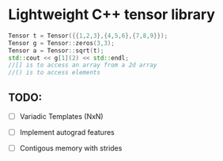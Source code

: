 # Lightweight C++ tensor library

```c++
Tensor t = Tensor({{1,2,3},{4,5,6},{7,8,9}});
Tensor g = Tensor::zeros(3,3);
Tensor a = Tensor::sqrt(t);
std::cout << g[1](2) << std::endl;
//[] is to access an array from a 2d array
//() is to access elements
```

## TODO:
 - [ ] Variadic Templates (NxN)
 - [ ] Implement autograd features
 - [ ] Contigous memory with strides
 

